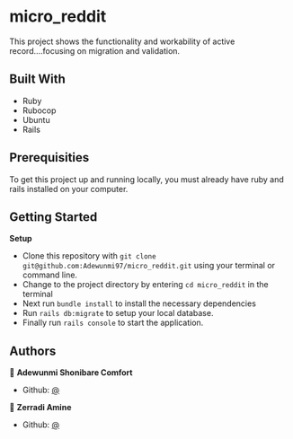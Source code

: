 # micro_reddit
This project shows the functionality and workability of active record....focusing on migration and validation.

## Built With

-   Ruby
-   Rubocop
-   Ubuntu
-   Rails

## Prerequisities

To get this project up and running locally, you must already have ruby and rails installed on your computer.

## Getting Started

**Setup**

- Clone this repository with ```git clone git@github.com:Adewunmi97/micro_reddit.git``` using your terminal or command line.<br>
- Change to the project directory by entering ```cd micro_reddit``` in the terminal<br>
- Next run ```bundle install``` to install the necessary dependencies<br>
- Run ```rails db:migrate``` to setup your local database.<br>
- Finally run ```rails console``` to start the application.<br>

## Authors

👤 **Adewunmi Shonibare Comfort**

-   Github: [@](https://github.com/Adewunmi97)


👤 **Zerradi Amine**

-   Github: [@](https://github.com/dasileker)